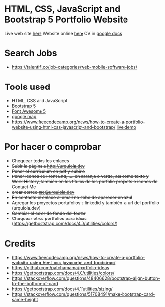 
HTML, CSS, JavaScript and Bootstrap 5 Portfolio Website
=======

Live web site [here](https://patchamama.github.io/portfolio/)
Website online [here](https://urquiola.dev)
CV in [google docs](https://docs.google.com/document/d/1zjWSW-lI_z0l2wSYdrKWYwFAwqJnoDU7YGQCafOAs1Y/edit)

# Search Jobs

- https://talentifi.co/job-categories/web-mobile-software-jobs/

# Tools used 

* HTML, CSS and JavaScript
* [Bootstrap 5](https://getbootstrap.com/docs/5.0/getting-started/introduction/)
* [Font Awesome 5](https://fontawesome.com/)
* [google map](https://www.embed-map.com/)
* https://www.freecodecamp.org/news/how-to-create-a-portfolio-website-using-html-css-javascript-and-bootstrap/ [live demo](https://brad-portfolio.netlify.app/)


# Por hacer o comprobar

- ~~Chequear todos los enlaces~~
- ~~Subir la página a http://urquiola.dev~~
- ~~Poner el currículum en pdf y subirlo~~
- ~~Poner iconos de Front End, .... en naranja o verde, así como texto y Work History, también en los títulos de los porfolio projects e iconos de Contact Me~~
- ~~crear correo me@urquiola.dev~~
- ~~En contacto el enlace al email no debe de aparecer en azul~~
- ~~Agregar los proyectos portafolios a linkedid~~ y también la url del portfolio (urquiola.dev)
- ~~Cambiar el color de fondo del footer~~
- Chequear otros portfolios para ideas (https://getbootstrap.com/docs/4.0/utilities/colors/)

# Credits

- https://www.freecodecamp.org/news/how-to-create-a-portfolio-website-using-html-css-javascript-and-bootstrap/
- https://github.com/patchamama/portfolio-ideas
- https://getbootstrap.com/docs/4.0/utilities/colors/
- https://stackoverflow.com/questions/48406628/bootstrap-align-button-to-the-bottom-of-card
- https://getbootstrap.com/docs/4.1/utilities/sizing/
- https://stackoverflow.com/questions/51708491/make-bootstrap-card-same-height